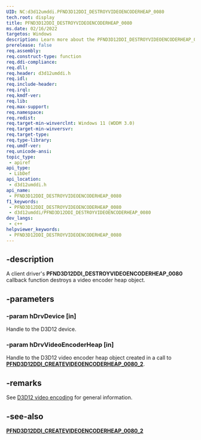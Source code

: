 ```yaml
---
UID: NC:d3d12umddi.PFND3D12DDI_DESTROYVIDEOENCODERHEAP_0080
tech.root: display
title: PFND3D12DDI_DESTROYVIDEOENCODERHEAP_0080
ms.date: 02/16/2022
targetos: Windows
description: Learn more about the PFND3D12DDI_DESTROYVIDEOENCODERHEAP_0080 callback function.
prerelease: false
req.assembly: 
req.construct-type: function
req.ddi-compliance: 
req.dll: 
req.header: d3d12umddi.h
req.idl: 
req.include-header: 
req.irql: 
req.kmdf-ver: 
req.lib: 
req.max-support: 
req.namespace: 
req.redist: 
req.target-min-winverclnt: Windows 11 (WDDM 3.0)
req.target-min-winversvr: 
req.target-type: 
req.type-library: 
req.umdf-ver: 
req.unicode-ansi: 
topic_type:
 - apiref
api_type:
 - LibDef
api_location:
 - d3d12umddi.h
api_name:
 - PFND3D12DDI_DESTROYVIDEOENCODERHEAP_0080
f1_keywords:
 - PFND3D12DDI_DESTROYVIDEOENCODERHEAP_0080
 - d3d12umddi/PFND3D12DDI_DESTROYVIDEOENCODERHEAP_0080
dev_langs:
 - c++
helpviewer_keywords:
 - PFND3D12DDI_DESTROYVIDEOENCODERHEAP_0080
---
```


## -description

A client driver's **PFND3D12DDI_DESTROYVIDEOENCODERHEAP_0080** callback function destroys a video encoder heap object.

## -parameters

### -param hDrvDevice [in]

Handle to the D3D12 device.

### -param hDrvVideoEncoderHeap [in]

Handle to the D3D12 video encoder heap object created in a call to [**PFND3D12DDI_CREATEVIDEOENCODERHEAP_0080_2**](nc-d3d12umddi-pfnd3d12ddi_createvideoencoderheap_0080_2.md).

## -remarks

See [D3D12 video encoding](/windows-hardware/drivers/display/video-encoding-d3d12) for general information.

## -see-also

[**PFND3D12DDI_CREATEVIDEOENCODERHEAP_0080_2**](nc-d3d12umddi-pfnd3d12ddi_createvideoencoderheap_0080_2.md)
